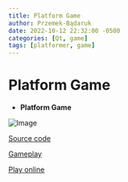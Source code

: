 ```yaml
---
title: Platform Game
author: Przemek-Bądaruk
date: 2022-10-12 22:32:00 -0500
categories: [Qt, game]
tags: [platformer, game]
---
```


# Platform Game

* **Platform Game**

![Image](https://user-images.githubusercontent.com/28188300/195405108-a208e7c3-04b1-411f-96ed-f3bc25b79436.gif)

[Source code](https://github.com/Przemekkkth/PlatformGame_Qt-Cpp)

[Gameplay](https://youtu.be/6Kq-WN513BA)

[Play online](/assets/games/platformgame/index.html)


